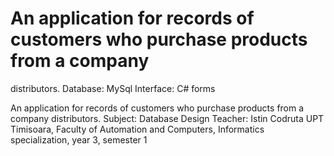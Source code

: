 # An application for records of customers who purchase products from a company
distributors.
Database: MySql
Interface: C# forms

An application for records of customers who purchase products from a company
distributors.
Subject: Database Design
Teacher: Istin Codruta
UPT Timisoara, Faculty of Automation and Computers, Informatics specialization, year 3, semester 1


